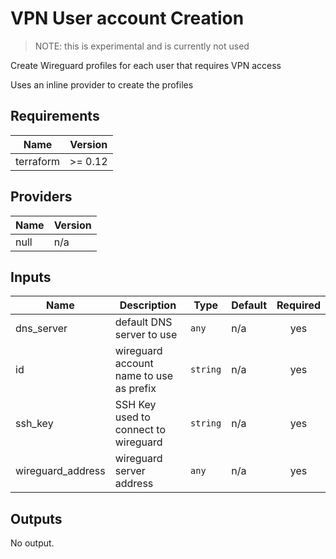# VPN User account Creation

> NOTE: this is experimental and is currently not used

Create Wireguard profiles for each user that requires VPN access

Uses an inline provider to create the profiles

## Requirements

| Name | Version |
|------|---------|
| terraform | >= 0.12 |

## Providers

| Name | Version |
|------|---------|
| null | n/a |

## Inputs

| Name | Description | Type | Default | Required |
|------|-------------|------|---------|:--------:|
| dns\_server | default DNS server to use | `any` | n/a | yes |
| id | wireguard account name to use as prefix | `string` | n/a | yes |
| ssh\_key | SSH Key used to connect to wireguard | `string` | n/a | yes |
| wireguard\_address | wireguard server address | `any` | n/a | yes |

## Outputs

No output.


